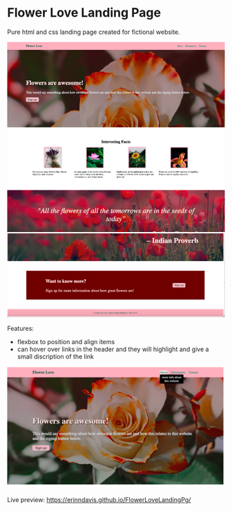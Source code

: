# Flower Love Landing Page

Pure html and css landing page created for fictional website. 

<img src="Screen Shot 2022-01-23 at 12.13.21 PM.png"><img src="Screen Shot 2022-01-23 at 12.13.29 PM.png">

Features:
- flexbox to position and align items
- can hover over links in the header and they will highlight and give a small discription of the link

<img src="Screen Shot 2022-01-23 at 12.05.43 PM.png">

Live preview: https://erinndavis.github.io/FlowerLoveLandingPg/


